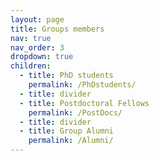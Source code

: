 ```yaml
---
layout: page
title: Groups members
nav: true
nav_order: 3
dropdown: true
children:
  - title: PhD students
    permalink: /PhDstudents/
  - title: divider
  - title: Postdoctoral Fellows
    permalink: /PostDocs/
  - title: divider
  - title: Group Alumni 
    permalink: /Alumni/
---
```

